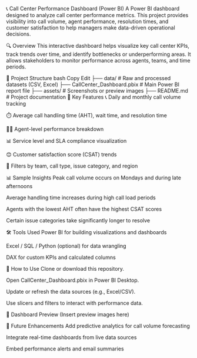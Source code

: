 📞 Call Center Performance Dashboard (Power BI)
A Power BI dashboard designed to analyze call center performance metrics. This project provides visibility into call volume, agent performance, resolution times, and customer satisfaction to help managers make data-driven operational decisions.

🔍 Overview
This interactive dashboard helps visualize key call center KPIs, track trends over time, and identify bottlenecks or underperforming areas. It allows stakeholders to monitor performance across agents, teams, and time periods.

📂 Project Structure
bash
Copy
Edit
├── data/                     # Raw and processed datasets (CSV, Excel)
├── CallCenter_Dashboard.pbix # Main Power BI report file
├── assets/                   # Screenshots or preview images
├── README.md                 # Project documentation
🧠 Key Features
📞 Daily and monthly call volume tracking

⏱️ Average call handling time (AHT), wait time, and resolution time

🧑‍💼 Agent-level performance breakdown

📊 Service level and SLA compliance visualization

😊 Customer satisfaction score (CSAT) trends

📍 Filters by team, call type, issue category, and region

📊 Sample Insights
Peak call volume occurs on Mondays and during late afternoons

Average handling time increases during high call load periods

Agents with the lowest AHT often have the highest CSAT scores

Certain issue categories take significantly longer to resolve

🛠 Tools Used
Power BI for building visualizations and dashboards

Excel / SQL / Python (optional) for data wrangling

DAX for custom KPIs and calculated columns

🚀 How to Use
Clone or download this repository.

Open CallCenter_Dashboard.pbix in Power BI Desktop.

Update or refresh the data sources (e.g., Excel/CSV).

Use slicers and filters to interact with performance data.

📸 Dashboard Preview
(Insert preview images here)

📌 Future Enhancements
Add predictive analytics for call volume forecasting

Integrate real-time dashboards from live data sources

Embed performance alerts and email summaries
